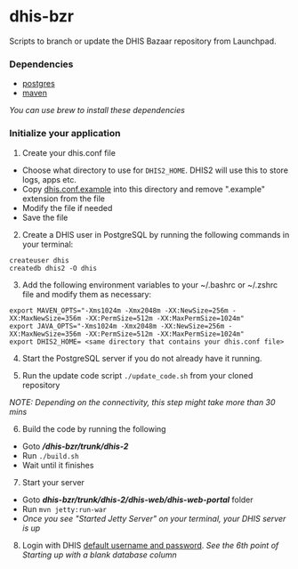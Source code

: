 # dhis-bzr
Scripts to branch or update the DHIS Bazaar repository from Launchpad.

### Dependencies
- [postgres](http://www.postgresql.org/download/)
- [maven](https://maven.apache.org/)

*You can use brew to install these dependencies*

### Initialize your application

1. Create your dhis.conf file

  - Choose what directory to use for `DHIS2_HOME`. DHIS2 will use this to store logs, apps etc.
  - Copy [dhis.conf.example](https://github.com/DWB-eHealth/dhis-bzr/blob/master/dhis.conf.example) into this directory and remove ".example" extension from the file
  - Modify the file if needed
  - Save the file


2. Create a DHIS user in PostgreSQL by running the following commands in your terminal:

  ```
  createuser dhis
  createdb dhis2 -O dhis
  ```

3. Add the following environment variables to your ~/.bashrc or ~/.zshrc file and modify them as necessary:

  ```
  export MAVEN_OPTS="-Xms1024m -Xmx2048m -XX:NewSize=256m -XX:MaxNewSize=356m -XX:PermSize=512m -XX:MaxPermSize=1024m"
  export JAVA_OPTS="-Xms1024m -Xmx2048m -XX:NewSize=256m -XX:MaxNewSize=356m -XX:PermSize=512m -XX:MaxPermSize=1024m"
  export DHIS2_HOME= <same directory that contains your dhis.conf file>
  ```

4. Start the PostgreSQL server if you do not already have it running.

5. Run the update code script
  ```./update_code.sh``` from your cloned repository

  *NOTE: Depending on the connectivity, this step might take more than 30 mins*

6. Build the code by running the following
  * Goto ***/dhis-bzr/trunk/dhis-2***
  * Run ```./build.sh```
  * Wait until it finishes

7. Start your server
  * Goto ***dhis-bzr/trunk/dhis-2/dhis-web/dhis-web-portal*** folder
  * Run ```mvn jetty:run-war```
  * *Once you see "Started Jetty Server" on your terminal, your DHIS server is up*

8. Login with DHIS [default username and password](https://docs.dhis2.org/master/en/user/html/mod2_2.html).
  *See the 6th point of Starting up with a blank database column*
